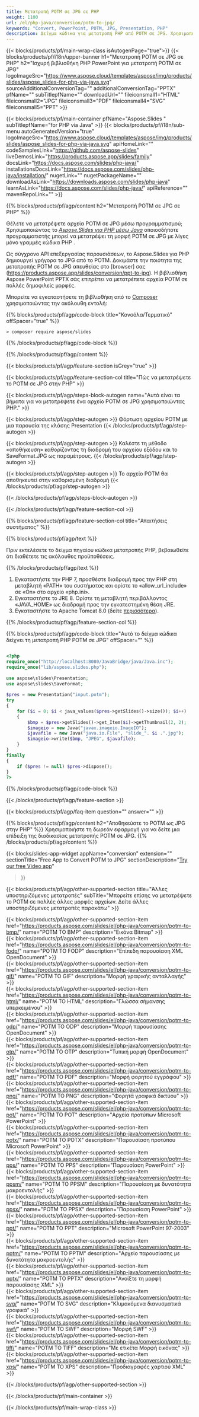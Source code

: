 ```yaml
---
title: Μετατροπή POTM σε JPG σε PHP
weight: 1100
url: /el/php-java/conversion/potm-to-jpg/ 
keywords: "Convert, PowerPoint, POTM, JPG, Presentation, PHP"
description: Δείγμα κώδικα για μετατροπή PHP από POTM σε JPG. Χρησιμοποιήστε το PowerPoint PHP API για ομαδική μετατροπή αρχείων POTM σε αρχεία JPG.
---
```


{{< blocks/products/pf/main-wrap-class isAutogenPage="true">}}
{{< blocks/products/pf/i18n/upper-banner h1="Μετατροπή POTM σε JPG σε PHP" h2="Ισχυρή βιβλιοθήκη PHP PowerPoint για μετατροπή POTM σε JPG" logoImageSrc="https://www.aspose.cloud/templates/aspose/img/products/slides/aspose_slides-for-php-via-java.svg" sourceAdditionalConversionTag="" additionalConversionTag="PPTX" pfName="" subTitlepfName="" downloadUrl="" fileiconsmall1="HTML" fileiconsmall2="JPG" fileiconsmall3="PDF" fileiconsmall4="SVG" fileiconsmall5="PPT" >}}

{{< blocks/products/pf/main-container pfName="Aspose.Slides " subTitlepfName="for PHP via Java" >}}
{{< blocks/products/pf/i18n/sub-menu autoGeneratedVersion="true" logoImageSrc="https://www.aspose.cloud/templates/aspose/img/products/slides/aspose_slides-for-php-via-java.svg" apiHomeLink="" codeSamplesLink="https://github.com/aspose-slides" liveDemosLink="https://products.aspose.app/slides/family" docsLink="https://docs.aspose.com/slides/php-java/" installationsDocsLink="https://docs.aspose.com/slides/php-java/installation/" nugetLink="" nugetPackageName="" downloadAsLink="https://downloads.aspose.com/slides/php-java" learnAsLink="https://docs.aspose.com/slides/php-java/" apiReference="" mavenRepoLink="" >}}

{{% blocks/products/pf/agp/content h2="Μετατροπή POTM σε JPG σε PHP" %}}

Θέλετε να μετατρέψετε αρχεία POTM σε JPG μέσω προγραμματισμού; Χρησιμοποιώντας το [*Aspose.Slides για PHP μέσω Java*](https://products.aspose.com/slides/el/php-java/) οποιοσδήποτε προγραμματιστής μπορεί να μετατρέψει τη μορφή POTM σε JPG με λίγες μόνο γραμμές κώδικα PHP .

Ως σύγχρονο API επεξεργασίας παρουσιάσεων, το Aspose.Slides για PHP δημιουργεί γρήγορα το JPG από το POTM. Δοκιμάστε την ποιότητα της μετατροπής POTM σε JPG απευθείας στο [browser] σας (https://products.aspose.app/slides/conversion/ppt-to-jpg). Η βιβλιοθήκη Aspose PowerPoint PPTX σάς επιτρέπει να μετατρέπετε αρχεία POTM σε πολλές δημοφιλείς μορφές.

Μπορείτε να εγκαταστήσετε τη βιβλιοθήκη από το [Composer](https://packagist.org/packages/aspose/slides) χρησιμοποιώντας την ακόλουθη εντολή:

{{% blocks/products/pf/agp/code-block title="Κονσόλα/Τερματικό" offSpacer="true" %}}

```console
> composer require aspose/slides 

```

{{% /blocks/products/pf/agp/code-block %}}

{{% /blocks/products/pf/agp/content %}}

{{< blocks/products/pf/agp/feature-section isGrey="true" >}}

{{< blocks/products/pf/agp/feature-section-col title="Πώς να μετατρέψετε το POTM σε JPG στην PHP" >}}

{{< blocks/products/pf/agp/steps-block-autogen name="Αυτά είναι τα βήματα για να μετατρέψετε ένα αρχείο POTM σε JPG χρησιμοποιώντας PHP." >}}

{{< blocks/products/pf/agp/step-autogen >}}
Φόρτωση αρχείου POTM με μια παρουσία της κλάσης Presentation
{{< /blocks/products/pf/agp/step-autogen >}}

{{< blocks/products/pf/agp/step-autogen >}}
Καλέστε τη μέθοδο «αποθήκευση» καθορίζοντας τη διαδρομή του αρχείου εξόδου και το SaveFormat.JPG ως παραμέτρους.
{{< /blocks/products/pf/agp/step-autogen >}}

{{< blocks/products/pf/agp/step-autogen >}}
Το αρχείο POTM θα αποθηκευτεί στην καθορισμένη διαδρομή
{{< /blocks/products/pf/agp/step-autogen >}}

{{< /blocks/products/pf/agp/steps-block-autogen >}}

{{< /blocks/products/pf/agp/feature-section-col >}}

{{% blocks/products/pf/agp/feature-section-col title="Απαιτήσεις συστήματος" %}}

{{% blocks/products/pf/agp/text %}}

 Πριν εκτελέσετε το δείγμα πηγαίου κώδικα μετατροπής PHP, βεβαιωθείτε ότι διαθέτετε τις ακόλουθες προϋποθέσεις.

{{% /blocks/products/pf/agp/text %}}

1. Εγκαταστήστε την PHP 7, προσθέστε διαδρομή προς την PHP στη μεταβλητή «PATH» του συστήματος και ορίστε το «allow_url_include» σε «On» στο αρχείο «php.ini».
1. Εγκαταστήστε το JRE 8. Ορίστε τη μεταβλητή περιβάλλοντος «JAVA_HOME» ως διαδρομή προς την εγκατεστημένη θέση JRE.
1. Εγκαταστήστε το Apache Tomcat 8.0 (δείτε [περισσότερα](https://docs.aspose.com/slides/php-java/installation/)). 

{{% /blocks/products/pf/agp/feature-section-col %}}

{{% blocks/products/pf/agp/code-block title="Αυτό το δείγμα κώδικα δείχνει τη μετατροπή PHP POTM σε JPG" offSpacer="" %}}

```php

<?php
require_once("http://localhost:8080/JavaBridge/java/Java.inc");
require_once("lib/aspose.slides.php");
 
use aspose\slides\Presentation;
use aspose\slides\SaveFormat;
 
$pres = new Presentation("input.potm");
try
{
    for ($i = 0; $i < java_values($pres->getSlides()->size()); $i++)
    {
        $bmp = $pres->getSlides()->get_Item($i)->getThumbnail(2, 2);
        $imageio = new Java("javax.imageio.ImageIO");
        $javafile = new Java("java.io.File", "slide_". $i .".jpg");
        $imageio->write($bmp, "JPEG", $javafile);
    }
}
finally
{
    if ($pres != null) $pres->dispose();
}
?>

```
{{% /blocks/products/pf/agp/code-block %}}

{{< /blocks/products/pf/agp/feature-section >}}

{{< blocks/products/pf/agp/faq-item question="" answer="" >}}
 
{{% blocks/products/pf/agp/content h2="Αποθηκεύστε το POTM ως JPG στην PHP" %}}
Χρησιμοποιήστε τη δωρεάν εφαρμογή για να δείτε μια επίδειξη της διαδικασίας μετατροπής POTM σε JPG. 
{{% /blocks/products/pf/agp/content %}}

<!-- aboutfile Starts -->

{{< blocks/slides-app-widget 
appName="conversion"
extension=""
sectionTitle="Free App to Convert POTM to JPG" 
sectionDescription="[Try our free Video app](https://products.aspose.app/slides/video/)" 
>}}

<!-- aboutfile Ends -->

{{< blocks/products/pf/agp/other-supported-section title="Άλλες υποστηριζόμενες μετατροπές" subTitle="Μπορείτε επίσης να μετατρέψετε το POTM σε πολλές άλλες μορφές αρχείων. Δείτε άλλες υποστηριζόμενες μετατροπές παρακάτω" >}}

{{< blocks/products/pf/agp/other-supported-section-item href="https://products.aspose.com/slides/el/php-java/conversion/potm-to-bmp/" name="POTM TO BMP" description="Εικόνα Bitmap" >}}  
{{< blocks/products/pf/agp/other-supported-section-item href="https://products.aspose.com/slides/el/php-java/conversion/potm-to-fodp/" name="POTM TO FODP" description="Επίπεδη παρουσίαση XML OpenDocument" >}}  
{{< blocks/products/pf/agp/other-supported-section-item href="https://products.aspose.com/slides/el/php-java/conversion/potm-to-gif/" name="POTM TO GIF" description="Μορφή γραφικής ανταλλαγής" >}}  
{{< blocks/products/pf/agp/other-supported-section-item href="https://products.aspose.com/slides/el/php-java/conversion/potm-to-html/" name="POTM TO HTML" description="Γλώσσα σήμανσης υπερκειμένου" >}}  
{{< blocks/products/pf/agp/other-supported-section-item href="https://products.aspose.com/slides/el/php-java/conversion/potm-to-odp/" name="POTM TO ODP" description="Μορφή παρουσίασης OpenDocument" >}}  
{{< blocks/products/pf/agp/other-supported-section-item href="https://products.aspose.com/slides/el/php-java/conversion/potm-to-otp/" name="POTM TO OTP" description="Τυπική μορφή OpenDocument" >}}  
{{< blocks/products/pf/agp/other-supported-section-item href="https://products.aspose.com/slides/el/php-java/conversion/potm-to-pdf/" name="POTM TO PDF" description="Μορφή φορητού εγγράφου" >}}  
{{< blocks/products/pf/agp/other-supported-section-item href="https://products.aspose.com/slides/el/php-java/conversion/potm-to-png/" name="POTM TO PNG" description="Φορητά γραφικά δικτύου" >}}  
{{< blocks/products/pf/agp/other-supported-section-item href="https://products.aspose.com/slides/el/php-java/conversion/potm-to-pot/" name="POTM TO POT" description="Αρχεία προτύπων Microsoft PowerPoint" >}}  
{{< blocks/products/pf/agp/other-supported-section-item href="https://products.aspose.com/slides/el/php-java/conversion/potm-to-potx/" name="POTM TO POTX" description="Παρουσίαση προτύπου Microsoft PowerPoint" >}}  
{{< blocks/products/pf/agp/other-supported-section-item href="https://products.aspose.com/slides/el/php-java/conversion/potm-to-pps/" name="POTM TO PPS" description="Παρουσίαση PowerPoint" >}}  
{{< blocks/products/pf/agp/other-supported-section-item href="https://products.aspose.com/slides/el/php-java/conversion/potm-to-ppsm/" name="POTM TO PPSM" description="Παρουσίαση με δυνατότητα μακροεντολής" >}}  
{{< blocks/products/pf/agp/other-supported-section-item href="https://products.aspose.com/slides/el/php-java/conversion/potm-to-ppsx/" name="POTM TO PPSX" description="Παρουσίαση PowerPoint" >}}  
{{< blocks/products/pf/agp/other-supported-section-item href="https://products.aspose.com/slides/el/php-java/conversion/potm-to-ppt/" name="POTM TO PPT" description="Microsoft PowerPoint 97-2003" >}}  
{{< blocks/products/pf/agp/other-supported-section-item href="https://products.aspose.com/slides/el/php-java/conversion/potm-to-pptm/" name="POTM TO PPTM" description="Αρχείο παρουσίασης με δυνατότητα μακροεντολής" >}}  
{{< blocks/products/pf/agp/other-supported-section-item href="https://products.aspose.com/slides/el/php-java/conversion/potm-to-pptx/" name="POTM TO PPTX" description="Ανοίξτε τη μορφή παρουσίασης XML" >}}  
{{< blocks/products/pf/agp/other-supported-section-item href="https://products.aspose.com/slides/el/php-java/conversion/potm-to-svg/" name="POTM TO SVG" description="Κλιμακόμενα διανυσματικά γραφικά" >}}  
{{< blocks/products/pf/agp/other-supported-section-item href="https://products.aspose.com/slides/el/php-java/conversion/potm-to-swf/" name="POTM TO SWF" description="Μορφή SWF" >}}  
{{< blocks/products/pf/agp/other-supported-section-item href="https://products.aspose.com/slides/el/php-java/conversion/potm-to-tiff/" name="POTM TO TIFF" description="Με ετικέτα Μορφή εικόνας" >}}  
{{< blocks/products/pf/agp/other-supported-section-item href="https://products.aspose.com/slides/el/php-java/conversion/potm-to-xps/" name="POTM TO XPS" description="Προδιαγραφές χαρτιού XML" >}}  


{{< /blocks/products/pf/agp/other-supported-section >}}

{{< /blocks/products/pf/main-container >}}
    
{{< /blocks/products/pf/main-wrap-class >}}